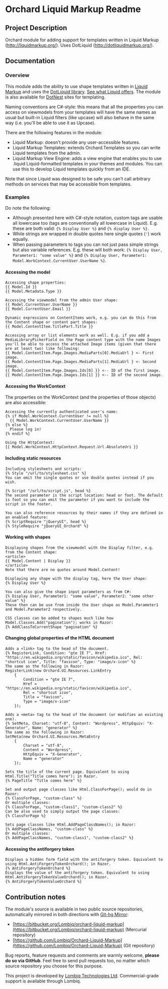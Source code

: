 # Orchard Liquid Markup Readme



## Project Description

Orchard module for adding support for templates written in Liquid Markup (http://liquidmarkup.org/). Uses DotLiquid (http://dotliquidmarkup.org/).


## Documentation

### Overview

This module adds the ability to use shape templates written in [Liquid Markup](http://liquidmarkup.org/) and uses the [DotLiquid library](http://dotliquidmarkup.org/). [See what Liquid offers](https://github.com/Shopify/liquid/wiki/Liquid-for-Designers). The module is also available for [DotNest](http://dotnest.com/) sites for templating.

Naming conventions are C#-style: this means that all the properties you can access on viewmodels from your templates will have the same names as usual but built-in Liquid filters (like upcase) will also behave in the same way (i.e. you'll be able to use it as Upcase).

There are the following features in the module:

- Liquid Markup: doesn't provide any user-accessible features.
- Liquid Markup Templates: extends Orchard.Templates so you can write Liquid templates from the admin.
- Liquid Markup View Engine: adds a view engine that enables you to use .liquid Liquid-formatted templates in your themes and modules. You can use this to develop Liquid templates quickly from an IDE.

Note that since Liquid was designed to be safe you can't call arbitrary methods on services that may be accessible from templates.

### Examples

Do note the following:

- Although presented here with C#-style notation, custom tags are usable all lowercase too (tags are conventionally all lowercase in Liquid). E.g. these are both valid: `{% Display User %}` and `{% display User %}`.
- While strings are wrapped in double quotes here single quotes (`'`) work equally.
- When passing parameters to tags you can not just pass simple strings but also variable references. E.g. these will both work: `{% Display User, Parameter1: "some value" %}` and  `{% Display User, Parameter1: Model.WorkContext.CurrentUser.UserName %}`.

#### Accessing the model

	Accessing shape properties:
	{{ Model.Id }}
	{{ Model.Metadata.Type }}
	
	Accessing the viewmodel from the admin User shape:
	{{ Model.CurrentUser.UserName }}
	{{ Model.CurrentUser.Email }}
	
	Dynamic expressions on ContentItems work, e.g. you can do this from the Content shape or content part shapes:
	{{ Model.ContentItem.TitlePart.Title }}

	Accessing array or list elements work as well. E.g. if you add a MediaLibraryPickerField on the Page content type with the name Images you'll be able to access the attached Image items (given that there are at least two) like following:
	{{ Model.ContentItem.Page.Images.MediaParts[0].MediaUrl } <- First image.
	{{ Model.ContentItem.Page.Images.MediaParts[1].MediaUrl } <- Second image.
	{{ Model.ContentItem.Page.Images.Ids[0] }} <-- ID of the first image.
	{{ Model.ContentItem.Page.Images.Ids[1] }} <-- ID of the second image.

#### Accessing the WorkContext

The properties on the WorkContext (and the properties of those objects) are also accessible:

	Accessing the currently authenticated user's name: 
	{% if Model.WorkContext.CurrentUser != null %}
	  {{ Model.WorkContext.CurrentUser.UserName }}
	{% else %}
	  Please log in!
	{% endif %}
	
	Using the HttpContext:
	{{ Model.WorkContext.HttpContext.Request.Url.AbsoluteUri }}

#### Including static resources

	Including stylesheets and scripts:
	{% Style "/url/to/stylesheet.css" %}
	You can omit the single quotes or use double quotes instead if you wish.
	
	{% Script "/url/to/script.js", head %}
	The second parameter is the script location: head or foot. The default is foot so you can omit the parameter if you want to include the script in the footer.
	
	You can also reference resources by their names if they are defined in an enabled feature:
	{% ScriptRequire "jQueryUI", head %}
	{% StyleRequire "jQueryUI_Orchard" %}

#### Working with shapes

	Displaying shapes from the viewmodel with the Display filter, e.g. from the Content shape:
	<article>
	{{ Model.Content | Display }}
	</article>
	Note that there are no quotes around Model.Content!
	
	Displaying any shape with the display tag, here the User shape:
	{% Display User %}
	
	You can also give the shape input parameters as from C#:
	{% Display User, Parameter1: "some value", Parameter2: "some other value" %}
	These then can be use from inside the User shape as Model.Parameter1 and Model.Parameter2 respectively.

	CSS classes can be added to shapes much like how Model.Classes.Add("pagination"); works in Razor:
	{% AddClassToCurrentShape "pagination" %}

#### Changing global properties of the HTML document

	Adds a <link> tag to the head of the document.
	{% RegisterLink, Condition: "gte IE 7", Href: "https://en.wikipedia.org/static/favicon/wikipedia.ico", Rel: "shortcut icon", Title: "favicon", Type: "image/x-icon" %}
	The same as the following in Razor: 
	RegisterLink(new Orchard.UI.Resources.LinkEntry
		{
			Condition = "gte IE 7",
			Href = "https://en.wikipedia.org/static/favicon/wikipedia.ico",
			Rel = "shortcut icon",
			Title = "favicon",
			Type = "image/x-icon"
		});

	Adds a <meta> tag to the head of the document (or modifies an existing one).
	{% SetMeta, Charset: "utf-8", Content: "Wordpress", HttpEquiv: "X-Generator", Name: "generator" %}
	The same as the following in Razor:
	SetMeta(new Orchard.UI.Resources.MetaEntry
		{
			Charset = "utf-8",
			Content = "Wordpress",
			HttpEquiv = "X-Generator",
			Name = "generator"
		});

	Sets the title of the current page. Equivalent to using Html.Title("Title comes here"); in Razor.
    {% PageTitle "Title comes here" %}

	Set and output page classes like Html.ClassForPage(); would do in Razor:
	{% ClassForPage, "custom-class" %}
	Or multiple classes:
	{% ClassForPage, "custom-class1", "custom-class2" %}
	Can be also used to simply output the page classes:
	{% ClassForPage %}

	Sets page classes like Html.AddPageClassNames(); in Razor:
	{% AddPageClassNames, "custom-class" %}
	Or multiple classes:
	{% AddPageClassNames, "custom-class1", "custom-class2" %}

#### Accessing the antiforgery token

	Displays a hidden form field with the antiforgery token. Equivalent to using Html.AntiForgeryTokenOrchard(); in Razor.
	{% AntiForgeryTokenOrchard %}
	Displays the value of the antiforgery token. Equivalent to using Html.AntiForgeryTokenValueOrchard(); in Razor.
	{% AntiForgeryTokenValueOrchard %}


## Contribution notes

The module's source is available in two public source repositories, automatically mirrored in both directions with [Git-hg Mirror](https://githgmirror.com):

- [https://bitbucket.org/Lombiq/orchard-liquid-markup](https://bitbucket.org/Lombiq/orchard-liquid-markup) (Mercurial repository)
- [https://github.com/Lombiq/Orchard-Liquid-Markup](https://github.com/Lombiq/Orchard-Liquid-Markup) (Git repository)

Bug reports, feature requests and comments are warmly welcome, **please do so via GitHub**.
Feel free to send pull requests too, no matter which source repository you choose for this purpose.

This project is developed by [Lombiq Technologies Ltd](http://lombiq.com/). Commercial-grade support is available through Lombiq.